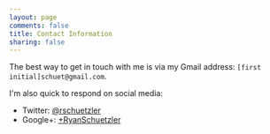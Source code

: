 ```yaml
---
layout: page
comments: false
title: Contact Information
sharing: false
---
```


The best way to get in touch with me is via my Gmail address:
`[first initial]schuet@gmail.com`.

I'm also quick to respond on social media:

* Twitter: [@rschuetzler](http://twitter.com/rschuetzler)
* Google+: [+RyanSchuetzler](https://plus.google.com/+RyanSchuetzler)
